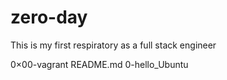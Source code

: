 # zero-day
This is my first respiratory as a full stack engineer 

0×00-vagrant 
README.md
0-hello_Ubuntu 
